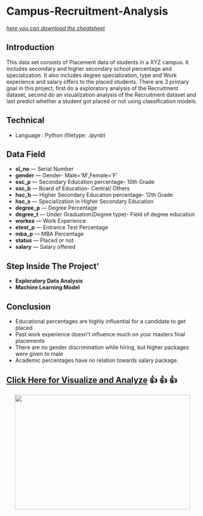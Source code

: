 # Campus-Recruitment-Analysis
[*here you can download the cheatsheet*](https://www.kaggle.com/benroshan/factors-affecting-campus-placement) 

## Introduction 
This data set consists of Placement data of students in a XYZ campus. It includes secondary and higher secondary school percentage and specialization. It also includes degree specialization, type and Work experience and salary offers to the placed students. There are 3 primary goal in this project, first do a exploratory analysis of the Recruitment dataset, second do an visualization analysis of the Recruitment dataset and last predict whether a student got placed or not using classification models. 

## Technical
- Language : Python (filetype: *.ipynb*)

## Data Field
- **sl_no** — Serial Number
- **gender** — Gender- Male='M',Female='F'
- **ssc_p** — Secondary Education percentage- 10th Grade
- **ssc_b** — Board of Education- Central/ Others
- **hsc_b** — Higher Secondary Education percentage- 12th Grade
- **hsc_s** — Specialization in Higher Secondary Education
- **degree_p** — Degree Percentage
- **degree_t** — Under Graduation(Degree type)- Field of degree education
- **workex** — Work Experience
- **etest_p** — Entrance Test Percentage
- **mba_p** — MBA Percentage
- **status** — Placed or not
- **salary** — Salary offered

## Step Inside The Project'
- **Exploratory Data Analysis**
- **Machine Learning Model**

## Conclusion
- Educational percentages are highly influential for a candidate to get placed
- Past work experience doesn't influence much on your masters final placements
- There are no gender discrimination while hiring, but higher packages were given to male
- Academic percentages have no relation towards salary package.

## [Click Here  for Visualize and Analyze](https://arienugroho050396.github.io/project11.html) :thumbsup: :thumbsup: :thumbsup:
<p align="center">
  <img width="460" height="300" src="https://www.icegif.com/wp-content/uploads/icegif-1436.gif">
</p>

 
